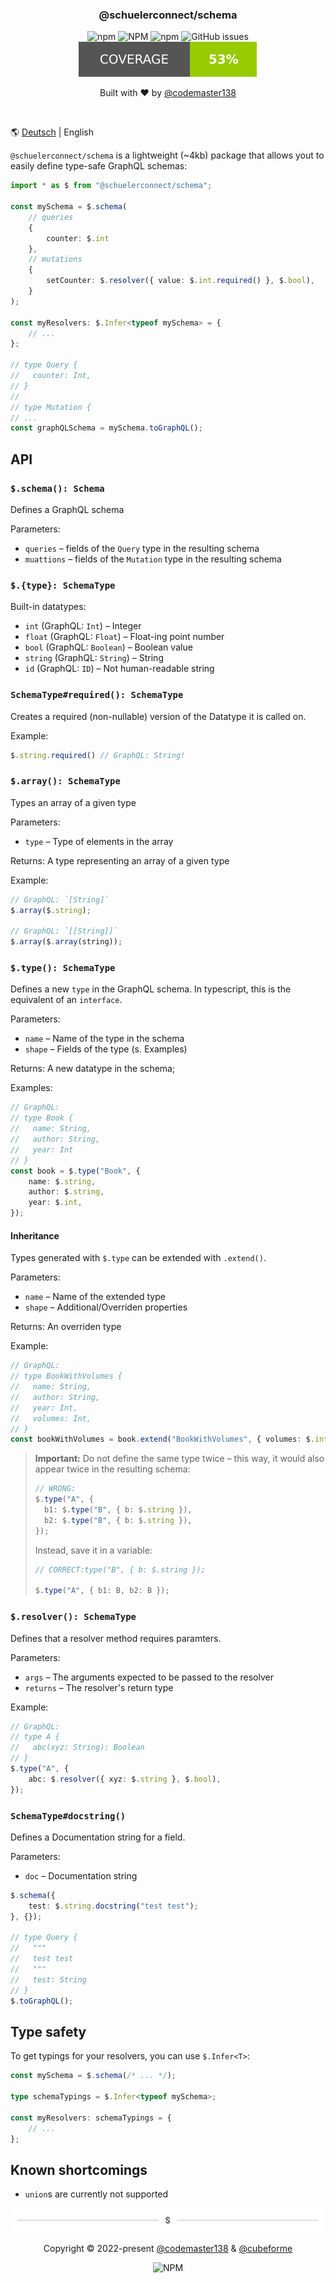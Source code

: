<div align="center">
<h3>@schuelerconnect/schema</h1>
<p>
<img alt="npm" src="https://img.shields.io/npm/v/@schuelerconnect/schema?color=red&style=for-the-badge">
<img alt="NPM" src="https://img.shields.io/npm/l/@schuelerconnect/schema?color=orange&style=for-the-badge">
<img alt="npm" src="https://img.shields.io/npm/dt/@schuelerconnect/schema?color=yellow&style=for-the-badge">
<img alt="GitHub issues" src="https://img.shields.io/github/issues/schueler-connect/schema?color=green&style=for-the-badge">
<img alt="test coverage" src="./coverage.svg">
</p>
<p>Built with ❤️ by <a href="https://github.com/codemaster138">@codemaster138</a></p>
<img alt="" src="assets/cover.png"/>
</div>

🌎  [Deutsch](README.md) | English

`@schuelerconnect/schema` is a lightweight (~4kb) package that allows yout to easily define type-safe GraphQL schemas:

```ts
import * as $ from "@schuelerconnect/schema";

const mySchema = $.schema(
	// queries
	{
		counter: $.int
	},
	// mutations
	{
		setCounter: $.resolver({ value: $.int.required() }, $.bool),
	}
);

const myResolvers: $.Infer<typeof mySchema> = {
	// ...
};

// type Query {
//   counter: Int,
// }
//
// type Mutation {
// ...
const graphQLSchema = mySchema.toGraphQL();
```

## API

### `$.schema(): Schema`

Defines a GraphQL schema

Parameters:
- `queries` – fields of the `Query` type in the resulting schema
- `muattions` – fields of the `Mutation` type in the resulting schema

### `$.{type}: SchemaType`

Built-in datatypes:

- `int` (GraphQL: `Int`) – Integer
- `float` (GraphQL: `Float`) – Float-ing point number
- `bool` (GraphQL: `Boolean`) – Boolean value
- `string` (GraphQL: `String`) – String
- `id` (GraphQL: `ID`) – Not human-readable string

### `SchemaType#required(): SchemaType`

Creates a required (non-nullable) version of the Datatype it is called on.

Example:

```ts
$.string.required() // GraphQL: String!
```

### `$.array(): SchemaType`

Types an array of a given type

Parameters:
- `type` – Type of elements in the array

Returns: A type representing an array of a given type

Example:

```ts
// GraphQL: `[String]`
$.array($.string);

// GraphQL: `[[String]]`
$.array($.array(string));
```

### `$.type(): SchemaType`

Defines a new `type` in the GraphQL schema. In typescript, this is the equivalent of an `interface`.

Parameters:

- `name` – Name of the type in the schema
- `shape` – Fields of the type (s. Examples)

Returns: A new datatype in the schema;

Examples:

```ts
// GraphQL:
// type Book {
//   name: String,
//   author: String,
//   year: Int
// }
const book = $.type("Book", {
	name: $.string,
	author: $.string,
	year: $.int,
});
```

#### Inheritance

Types generated with `$.type` can be extended with `.extend()`.

Parameters:

- `name` – Name of the extended type
- `shape` – Additional/Overriden properties

Returns: An overriden type

Example:

```ts
// GraphQL:
// type BookWithVolumes {
//   name: String,
//   author: String,
//   year: Int,
//   volumes: Int,
// }
const bookWithVolumes = book.extend("BookWithVolumes", { volumes: $.int });
```

> **Important:** Do not define the same type twice – this way, it would also appear twice in the resulting schema:
>
> ```ts
> // WRONG:
> $.type("A", {
> 	b1: $.type("B", { b: $.string }),
> 	b2: $.type("B", { b: $.string }),
> });
> ```
>
> Instead, save it in a variable:
>
> ```ts
> // CORRECT:type("B", { b: $.string });
>
> $.type("A", { b1: B, b2: B });
> ```

### `$.resolver(): SchemaType`

Defines that a resolver method requires paramters.

Parameters:
- `args` – The arguments expected to be passed to the resolver
- `returns` – The resolver's return type

Example:

```ts
// GraphQL:
// type A {
//   abc(xyz: String): Boolean
// }
$.type("A", {
	abc: $.resolver({ xyz: $.string }, $.bool),
});
```

### `SchemaType#docstring()`

Defines a Documentation string for a field.

Parameters:

- `doc` – Documentation string

```ts
$.schema({
	test: $.string.docstring("test test");
}, {});

// type Query {
//   """
//   test test
//   """
//   test: String
// }
$.toGraphQL();
```

## Type safety

To get typings for your resolvers, you can use `$.Infer<T>`:

```ts
const mySchema = $.schema(/* ... */);

type schemaTypings = $.Infer<typeof mySchema>;

const myResolvers: schemaTypings = {
	// ...
};
```

## Known shortcomings

- `union`s are currently not supported

<div align="center">
<img alt="" src="assets/footer.png"/>
<p>Copyright © 2022-present <a href="https://github.com/codemaster138/">@codemaster138</a> & <a href="https://github.com/cubeforme/">@cubeforme</a></p>
<img alt="NPM" src="https://img.shields.io/npm/l/scadm?color=orange&style=for-the-badge">
</div>
